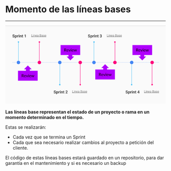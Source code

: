 # Momento de las líneas bases

---

![](/assets/MASHUP.png)

**Las líneas base representan el estado de un proyecto o rama en un momento determinado en el tiempo.**

Estas se realizarán:

* Cada vez que se termina un Sprint
* Cada que sea necesario realizar cambios al proyecto a petición del cliente.

El código de estas líneas bases estará guardado en un repositorio, para dar garantía en el mantenimiento y si es necesario un backup

